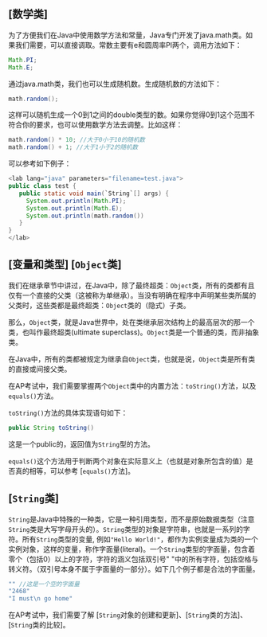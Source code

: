 [数学类]
------

为了方便我们在Java中使用数学方法和常量，Java专门开发了java.math类。如果我们需要，可以直接调取。常数主要有e和圆周率PI两个，调用方法如下：

```java
Math.PI;
Math.E;
```

通过java.math类，我们也可以生成随机数。生成随机数的方法如下：

```java
math.random();
```

这样可以随机生成一个0到1之间的double类型的数。如果你觉得0到1这个范围不符合你的要求，也可以使用数学方法去调整。比如这样：

```java
math.random() * 10; //大于0小于10的随机数
math.random() + 1; //大于1小于2的随机数
```

可以参考如下例子：
```java
<lab lang="java" parameters="filename=test.java">
public class test {
   public static void main(`String`[] args) { 
     System.out.println(Math.PI);
     System.out.println(Math.E);
     System.out.println(math.random())
   }
}
</lab>
```

[变量和类型]
[`Object`类]
------

我们在继承章节中讲过，在Java中，除了最终超类：`Object`类，所有的类都有且仅有一个直接的父类（这被称为单继承）。当没有明确在程序中声明某些类所属的父类时，这些类都是最终超类：`Object`类的（隐式）子类。

那么，`Object`类，就是Java世界中，处在类继承层次结构上的最高层次的那一个类，也叫作最终超类(ultimate superclass)。`Object`类是一个普通的类，而非抽象类。

在Java中，所有的类都被规定为继承自`Object`类，也就是说，`Object`类是所有类的直接或间接父类。

在AP考试中，我们需要掌握两个`Object`类中的内置方法：`toString()`方法，以及`equals()`方法。

`toString()`方法的具体实现语句如下：
```java
public String toString()
```
这是一个public的，返回值为`String`型的方法。

`equals()`这个方法用于判断两个对象在实际意义上（也就是对象所包含的值）是否真的相等，可以参考 [`equals()`方法]。

[`String`类]
------
`String`是Java中特殊的一种类，它是一种引用类型，而不是原始数据类型（注意`String`类是大写字母开头的）。`String`类型的对象是字符串，也就是一系列的字符。所有`String`类型的变量, 例如`"Hello World!"`，都作为实例变量成为类的一个实例对象，这样的变量，称作字面量(literal)。一个`String`类型的字面量，包含着零个（包括0）以上的字符，字符的涵义包括双引号" "中的所有字符，包括空格与转义符。（双引号本身不属于字面量的一部分）。如下几个例子都是合法的字面量。

```java
"" //这是一个空的字面量
"2468"
"I must\n go home"
```

在AP考试中，我们需要了解 [`String`对象的创建和更新]、[`String`类的方法]、[`String`类的比较]。